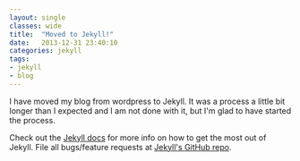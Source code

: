 ```yaml
---
layout: single
classes: wide
title:  "Moved to Jekyll!"
date:   2013-12-31 23:40:10
categories: jekyll
tags: 
- jekyll
- blog
---
```


I have moved my blog from wordpress to Jekyll. It was a process a little bit longer than I expected and I am not done with it, but I'm glad to have started the process.

Check out the [Jekyll docs][jekyll] for more info on how to get the most out of Jekyll. File all bugs/feature requests at [Jekyll's GitHub repo][jekyll-gh].



[jekyll-gh]: https://github.com/mojombo/jekyll
[jekyll]:    http://jekyllrb.com
